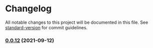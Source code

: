# Changelog

All notable changes to this project will be documented in this file. See [standard-version](https://github.com/conventional-changelog/standard-version) for commit guidelines.

### [0.0.12](https://github.com/linq2js/reasc/compare/v0.0.11...v0.0.12) (2021-09-12)
